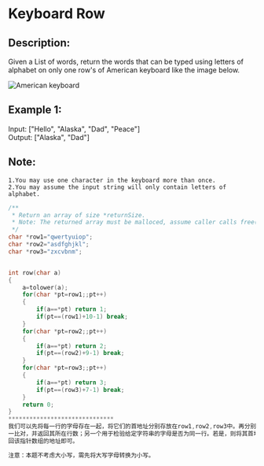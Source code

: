 Keyboard Row
===============
Description:
---------------
Given a List of words, return the words that can be typed using letters of alphabet on only one row's of American keyboard like the image below.   

![American keyboard]("https://leetcode.com/static/images/problemset/keyboard.png")

Example 1:
--------
Input: ["Hello", "Alaska", "Dad", "Peace"]<br>
Output: ["Alaska", "Dad"]

Note:
--------------------
    1.You may use one character in the keyboard more than once.
    2.You may assume the input string will only contain letters of alphabet.



```c
/**
 * Return an array of size *returnSize.
 * Note: The returned array must be malloced, assume caller calls free().
 */
char *row1="qwertyuiop";
char *row2="asdfghjkl";
char *row3="zxcvbnm";


int row(char a)
{
    a=tolower(a);
    for(char *pt=row1;;pt++)
    {
        if(a==*pt) return 1;
        if(pt==(row1)+10-1) break;
    }
    for(char *pt=row2;;pt++)
    {
        if(a==*pt) return 2;
        if(pt==(row2)+9-1) break;
    }
    for(char *pt=row3;;pt++)
    {
        if(a==*pt) return 3;
        if(pt==(row3)+7-1) break;
    }
    return 0;
} 
******************************
我们可以先将每一行的字母存在一起，将它们的首地址分别存放在row1,row2,row3中。再分别定义两个函数，一个将给定字母与三行字母一   
一比对，并返回其所在行数；另一个用于检验给定字符串的字母是否为同一行。若是，则将其首地址存放在预先定义好的指针数组中。最后返   
回该指针数组的地址即可。     

注意：本题不考虑大小写，需先将大写字母转换为小写。
